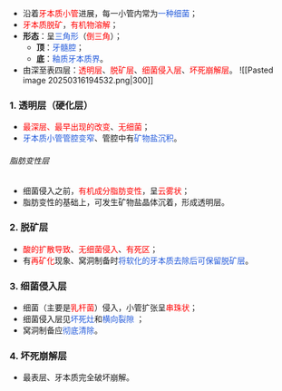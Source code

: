 * 沿着<font color="#ff0000">牙本质小管</font>进展，每一小管内常为<font color="#245bdb">一种细菌</font>；
* <font color="#ff0000">牙本质脱矿</font>，<font color="#ff0000">有机物溶解</font>；
* **形态**：呈<font color="#245bdb">三角形</font>（<font color="#ff0000">倒三角</font>）；
	* **顶**：<font color="#245bdb">牙髓腔</font>；
	* **底**：<font color="#245bdb">釉质牙本质界</font>。
* 由深至表四层：<font color="#ff0000">透明层</font>、<font color="#ff0000">脱矿层</font>、<font color="#ff0000">细菌侵入层</font>、<font color="#ff0000">坏死崩解层</font>。
![[Pasted image 20250316194532.png|300]]

### 1. 透明层（硬化层）
* <font color="#ff0000">最深层、最早出现的改变</font>、<font color="#ff0000">无细菌</font>；
* <font color="#245bdb">牙本质小管管腔变窄</font>、管腔中有<font color="#245bdb">矿物盐沉积</font>。
###### 脂肪变性层
* 细菌侵入之前，<font color="#ff0000">有机成分脂肪变性</font>，呈<font color="#ff0000">云雾状</font>；
* 脂肪变性的基础上，可发生矿物盐晶体沉着，形成透明层。
### 2. 脱矿层
* <font color="#ff0000">酸的扩散导致</font>、<font color="#ff0000">无细菌侵入</font>、<font color="#ff0000">有死区</font>；
* 有<font color="#ff0000">再矿化</font>现象、窝洞制备时<font color="#245bdb">将软化的牙本质去除后可保留脱矿层</font>。
### 3. 细菌侵入层
* 细菌（主要是<font color="#ff0000">乳杆菌</font>）侵入，小管扩张呈<font color="#ff0000">串珠状</font>；
* 细菌侵入层见<font color="#245bdb">坏死灶</font>和<font color="#245bdb">横向裂隙</font> ；
* 窝洞制备应<font color="#245bdb">彻底清除</font>。
### 4. 坏死崩解层
* 最表层、牙本质完全破坏崩解。

